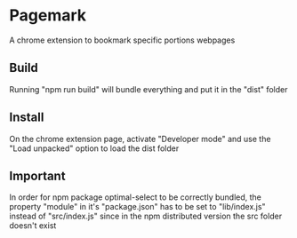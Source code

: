 # Pagemark
A chrome extension to bookmark specific portions webpages

## Build
Running "npm run build" will bundle everything and put it in the "dist" folder

## Install
On the chrome extension page, activate "Developer mode" and use the "Load unpacked" option to load the dist folder

## Important
In order for npm package optimal-select to be correctly bundled, the property "module" in it's "package.json" has to be set to "lib/index.js" instead of "src/index.js" since in the npm distributed version the src folder doesn't exist